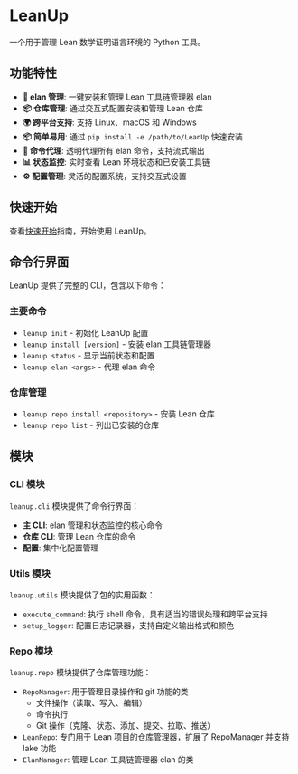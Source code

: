 # LeanUp

一个用于管理 Lean 数学证明语言环境的 Python 工具。

## 功能特性

- **🔧 elan 管理**: 一键安装和管理 Lean 工具链管理器 elan
- **📦 仓库管理**: 通过交互式配置安装和管理 Lean 仓库
- **🌍 跨平台支持**: 支持 Linux、macOS 和 Windows
- **📦 简单易用**: 通过 `pip install -e /path/to/LeanUp` 快速安装
- **🔄 命令代理**: 透明代理所有 elan 命令，支持流式输出
- **📊 状态监控**: 实时查看 Lean 环境状态和已安装工具链
- **⚙️ 配置管理**: 灵活的配置系统，支持交互式设置

## 快速开始

查看[快速开始](getting-started/quickstart.zh.md)指南，开始使用 LeanUp。

## 命令行界面

LeanUp 提供了完整的 CLI，包含以下命令：

### 主要命令

- `leanup init` - 初始化 LeanUp 配置
- `leanup install [version]` - 安装 elan 工具链管理器
- `leanup status` - 显示当前状态和配置
- `leanup elan <args>` - 代理 elan 命令

### 仓库管理

- `leanup repo install <repository>` - 安装 Lean 仓库
- `leanup repo list` - 列出已安装的仓库

## 模块

### CLI 模块

`leanup.cli` 模块提供了命令行界面：

- **主 CLI**: elan 管理和状态监控的核心命令
- **仓库 CLI**: 管理 Lean 仓库的命令
- **配置**: 集中化配置管理

### Utils 模块

`leanup.utils` 模块提供了包的实用函数：

- `execute_command`: 执行 shell 命令，具有适当的错误处理和跨平台支持
- `setup_logger`: 配置日志记录器，支持自定义输出格式和颜色

### Repo 模块

`leanup.repo` 模块提供了仓库管理功能：

- `RepoManager`: 用于管理目录操作和 git 功能的类
  - 文件操作（读取、写入、编辑）
  - 命令执行
  - Git 操作（克隆、状态、添加、提交、拉取、推送）
- `LeanRepo`: 专门用于 Lean 项目的仓库管理器，扩展了 RepoManager 并支持 lake 功能
- `ElanManager`: 管理 Lean 工具链管理器 elan 的类